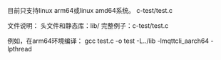 目前只支持linux arm64或linux amd64系统。 c-test/test.c

文件说明：
头文件和静态库：lib/
完整例子：c-test/test.c

例如，在arm64环境编译：
gcc test.c -o test -L../lib -lmqttcli_aarch64 -lpthread
